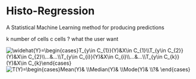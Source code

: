 # Histo-Regression
A Statistical Machine Learning method for producing predictions

k number of cells
c cells
? what the user want

<img src="https://latex.codecogs.com/svg.image?&space;\widehat{Y}=\begin{cases}T_{y\in&space;C_{1}}(Y)&X\in&space;C_{1}\\T_{y\in&space;C_{2}}(Y)&X\in&space;C_{2}\\...&...\\T_{y\in&space;C_{i}}(Y)&X\in&space;C_{i}\\...&...\\T_{y\in&space;C_{k}}(Y)&X\in&space;C_{k}\end{cases}&space;" title=" \widehat{Y}=\begin{cases}T_{y\in C_{1}}(Y)&X\in C_{1}\\T_{y\in C_{2}}(Y)&X\in C_{2}\\...&...\\T_{y\in C_{i}}(Y)&X\in C_{i}\\...&...\\T_{y\in C_{k}}(Y)&X\in C_{k}\end{cases} " />


<img src="https://latex.codecogs.com/svg.image?T(Y)=\begin{cases}Mean(Y)&&space;\\Median(Y)&&space;\\Mode(Y)&&space;\\?&&space;\end{cases}&space;" title="T(Y)=\begin{cases}Mean(Y)& \\Median(Y)& \\Mode(Y)& \\?& \end{cases} " />

